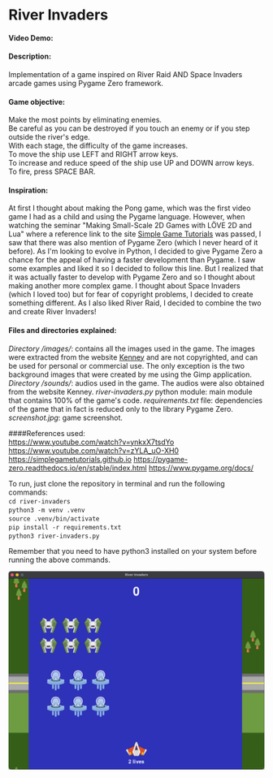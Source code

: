 # River Invaders
#### Video Demo:  <URL HERE>
#### Description:  
Implementation of a game inspired on River Raid AND Space Invaders arcade games using Pygame Zero framework.
  
#### Game objective:  
Make the most points by eliminating enemies.  
Be careful as you can be destroyed if you touch an enemy or if you step outside the river's edge.  
With each stage, the difficulty of the game increases.  
To move the ship use LEFT and RIGHT arrow keys.  
To increase and reduce speed of the ship use UP and DOWN arrow keys.  
To fire, press SPACE BAR.  
  
#### Inspiration:  
At first I thought about making the Pong game, which was the first video game I had as a child and using the Pygame language. However, when watching the seminar "Making Small-Scale 2D Games with LÖVE 2D and Lua" where a reference link to the site [Simple Game Tutorials](https://simplegametutorials.github.io) was passed, I saw that there was also mention of Pygame Zero (which I never heard of it before). As I'm looking to evolve in Python, I decided to give Pygame Zero a chance for the appeal of having a faster development than Pygame. I saw some examples and liked it so I decided to follow this line.
But I realized that it was actually faster to develop with Pygame Zero and so I thought about making another more complex game. I thought about Space Invaders (which I loved too) but for fear of copyright problems, I decided to create something different. As I also liked River Raid, I decided to combine the two and create River Invaders!
  
#### Files and directories explained:  
*Directory /images/*: contains all the images used in the game. The images were extracted from the website [Kenney](https://kenney.nl/) and are not copyrighted, and can be used for personal or commercial use. The only exception is the two background images that were created by me using the Gimp application.
*Directory /sounds/*: audios used in the game. The audios were also obtained from the website Kenney.
*river-invaders.py* python module: main module that contains 100% of the game's code.
*requirements.txt* file: dependencies of the game that in fact is reduced only to the library Pygame Zero.
*screenshot.jpg*: game screenshot.
  
####References used:  
https://www.youtube.com/watch?v=ynkxX7tsdYo
https://www.youtube.com/watch?v=zYLA_uO-XH0
https://simplegametutorials.github.io
https://pygame-zero.readthedocs.io/en/stable/index.html
https://www.pygame.org/docs/
  
To run, just clone the repository in terminal and run the following commands:  
`cd river-invaders`  
`python3 -m venv .venv`  
`source .venv/bin/activate`  
`pip install -r requirements.txt`  
`python3 river-invaders.py`  
  
Remember that you need to have python3 installed on your system before running the above commands.  
    
![screenshot](screenshot.jpg)
